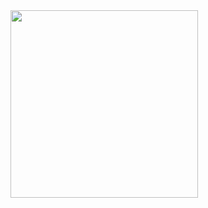 <img src="https://media.giphy.com/media/AFdcYElkoNAUE/giphy.gif?cid=790b761170a24477f134b20ed2311d12338d8374490d77cf&rid=giphy.gif" width="300">
